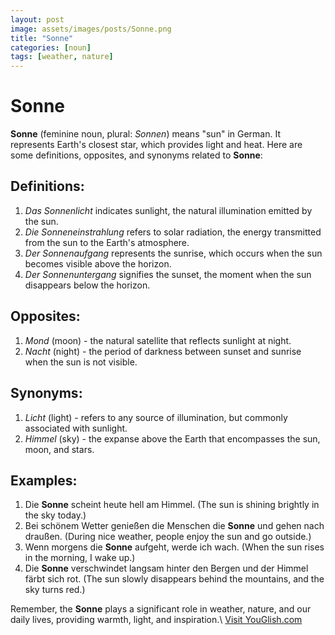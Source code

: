 ```yaml
---
layout: post
image: assets/images/posts/Sonne.png
title: "Sonne"
categories: [noun]
tags: [weather, nature]
---
```


# Sonne

**Sonne** (feminine noun, plural: *Sonnen*) means "sun" in German. It represents Earth's closest star, which provides light and heat. Here are some definitions, opposites, and synonyms related to **Sonne**:

## Definitions:

1. *Das Sonnenlicht* indicates sunlight, the natural illumination emitted by the sun.
2. *Die Sonneneinstrahlung* refers to solar radiation, the energy transmitted from the sun to the Earth's atmosphere.
3. *Der Sonnenaufgang* represents the sunrise, which occurs when the sun becomes visible above the horizon.
4. *Der Sonnenuntergang* signifies the sunset, the moment when the sun disappears below the horizon.

## Opposites:

1. *Mond* (moon) - the natural satellite that reflects sunlight at night.
2. *Nacht* (night) - the period of darkness between sunset and sunrise when the sun is not visible.

## Synonyms:

1. *Licht* (light) - refers to any source of illumination, but commonly associated with sunlight.
2. *Himmel* (sky) - the expanse above the Earth that encompasses the sun, moon, and stars.

## Examples:

1. Die **Sonne** scheint heute hell am Himmel. (The sun is shining brightly in the sky today.)
2. Bei schönem Wetter genießen die Menschen die **Sonne** und gehen nach draußen. (During nice weather, people enjoy the sun and go outside.)
3. Wenn morgens die **Sonne** aufgeht, werde ich wach. (When the sun rises in the morning, I wake up.)
4. Die **Sonne** verschwindet langsam hinter den Bergen und der Himmel färbt sich rot. (The sun slowly disappears behind the mountains, and the sky turns red.)

Remember, the **Sonne** plays a significant role in weather, nature, and our daily lives, providing warmth, light, and inspiration.\ <a id="yg-widget-0" class="youglish-widget" data-query="Sonne" data-lang="german" data-components="8412" data-auto-start="0" data-bkg-color="theme_light" data-title="How%20to%20pronounce%20Sonne%20in%20German"  rel="nofollow" href="https://youglish.com">Visit YouGlish.com</a><script async src="https://youglish.com/public/emb/widget.js" charset="utf-8"></script>